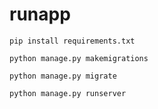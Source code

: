 # runapp

`pip install requirements.txt` 

`python manage.py makemigrations`

`python manage.py migrate`  

`python manage.py runserver`
